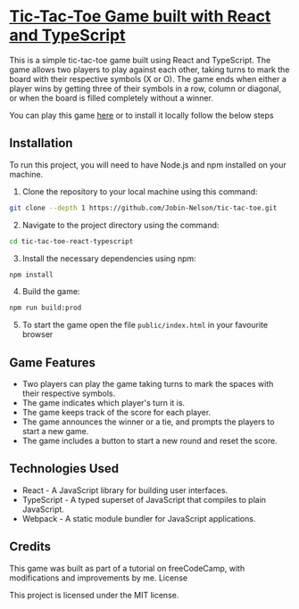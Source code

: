 # [Tic-Tac-Toe Game built with React and TypeScript](https://tic-tac-toe-three-pi.vercel.app/)

This is a simple tic-tac-toe game built using React and TypeScript. The game allows two players to play against each other, taking turns to mark the board with their respective symbols (X or O). The game ends when either a player wins by getting three of their symbols in a row, column or diagonal, or when the board is filled completely without a winner.

You can play this game [here](https://tic-tac-toe-three-pi.vercel.app/) or to install it locally follow the below steps

## Installation

To run this project, you will need to have Node.js and npm installed on your machine.

1. Clone the repository to your local machine using this command:

```bash
git clone --depth 1 https://github.com/Jobin-Nelson/tic-tac-toe.git
```

2. Navigate to the project directory using the command:

```bash
cd tic-tac-toe-react-typescript
```

3. Install the necessary dependencies using npm:

```bash
npm install
```

4. Build the game:

```bash
npm run build:prod
```

5. To start the game open the file `public/index.html` in your favourite browser


## Game Features

- Two players can play the game taking turns to mark the spaces with their respective symbols.
- The game indicates which player's turn it is.
- The game keeps track of the score for each player.
- The game announces the winner or a tie, and prompts the players to start a new game.
- The game includes a button to start a new round and reset the score.

## Technologies Used

- React - A JavaScript library for building user interfaces.
- TypeScript - A typed superset of JavaScript that compiles to plain JavaScript.
- Webpack - A static module bundler for JavaScript applications.

## Credits

This game was built as part of a tutorial on freeCodeCamp, with modifications and improvements by me.
License

This project is licensed under the MIT license.
